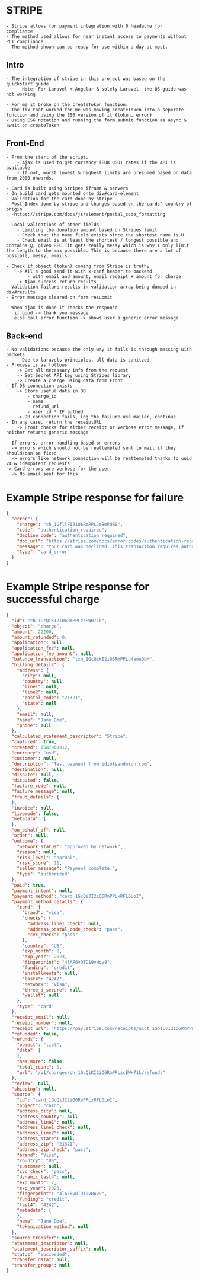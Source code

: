 # STRIPE

    - Stripe allows for payment integration with 0 headache for compliance.
    - The method used allows for near instant access to payments without PCI compliance
    - The method shown can be ready for use within a day at most.

## Intro

    - The integration of stripe in this project was based on the quickstart guide
        - Note: For Laravel + Angular & solely Laravel, the QS-guide was not working
    
    - For me it broke on the createToken function. 
    - The fix that worked for me was moving createToken into a seperate function and using the ES6 version of it {token, error}
    - Using ES6 notation and running the form submit function as async & await on createToken

## Front-End
    - From the start of the script,
        - Ajax is used to get currency (EUR USD) rates if the API is available
        - If not, worst lowest & highest limits are presumed based on data from 2000 onwards.

    - Card is built using Stripes iframe & servers
    - On build card gets mounted onto div#card-element
    - Validation for the card done by stripe
    - Post-Index done by stripe and changes based on the cards' country of origin
      -https://stripe.com/docs/js/element/postal_code_formatting

    - Local validations of other fields
        - Limiting the donation amount based on Stripes limit
        - Check that the name field exists since the shortest name is U
        - Check email is at least the shortest / longest possible and contains @, given RFC, it gets really messy which is why I only limit the length to the max possible. This is because there are a lot of possible, messy, emails.

    - Check if object (token) coming from Stripe is truthy
        -> All's good send it with x-csrf header to backend
            - with email and amount, email receipt + amount for charge
        -> Ajax success return results
    - Validation failure results in validation array being dumped in div#results
    - Error message cleared on form resubmit

    - When ajax is done it checks the response
       if good -> thank you message
       else call error function -> shows user a generic error message
## Back-end

    - No validations because the only way it fails is through messing with packets
        - Due to laravels principles, all data is sanitzed
    - Process is as follows
        -> Get all necessary info from the request
        -> Set Secret API key using Stripes library
        -> Create a charge using data from Front
    - If DB connection exists
        -> Store useful data in DB
            - charge_id
            - name
            - refund_url
            - user_id * IF authed
        -> DB connection fails, log the failure use mailer, continue 
    - In any case, return the receiptURL
        -> Front checks for either receipt or verbose error message, if neither returns generic message

    - If errors, error handling based on errors
      -> errors which should not be reattempted sent to mail if they should/can be fixed
      -> errors like network connection will be reattempted thanks to uuid v4 & idempotent requests
    -> Card errors are verbose for the user.
      -> No email sent for this.

# Example Stripe response for failure

```json
{
  "error": {
    "charge": "ch_1GfllFI2iO6RmPPLJeBmPUB0",
    "code": "authentication_required",
    "decline_code": "authentication_required",
    "doc_url": "https://stripe.com/docs/error-codes/authentication-required",
    "message": "Your card was declined. This transaction requires authentication.",
    "type": "card_error"
  }
}
```

# Example Stripe response for successful charge

```json
{
  "id": "ch_1GcQiKI2iO6RmPPLzcEWH71k",
  "object": "charge",
  "amount": 22200,
  "amount_refunded": 0,
  "application": null,
  "application_fee": null,
  "application_fee_amount": null,
  "balance_transaction": "txn_1GcQiKI2iO6RmPPLu4amuDbM",
  "billing_details": {
    "address": {
      "city": null,
      "country": null,
      "line1": null,
      "line2": null,
      "postal_code": "21321",
      "state": null
    },
    "email": null,
    "name": "Jane Doe",
    "phone": null
  },
  "calculated_statement_descriptor": "Stripe",
  "captured": true,
  "created": 1587969912,
  "currency": "usd",
  "customer": null,
  "description": "Test payment from idiotsandwich.com",
  "destination": null,
  "dispute": null,
  "disputed": false,
  "failure_code": null,
  "failure_message": null,
  "fraud_details": {
  },
  "invoice": null,
  "livemode": false,
  "metadata": {
  },
  "on_behalf_of": null,
  "order": null,
  "outcome": {
    "network_status": "approved_by_network",
    "reason": null,
    "risk_level": "normal",
    "risk_score": 11,
    "seller_message": "Payment complete.",
    "type": "authorized"
  },
  "paid": true,
  "payment_intent": null,
  "payment_method": "card_1GcQiJI2iO6RmPPLxRFLGLoI",
  "payment_method_details": {
    "card": {
      "brand": "visa",
      "checks": {
        "address_line1_check": null,
        "address_postal_code_check": "pass",
        "cvc_check": "pass"
      },
      "country": "US",
      "exp_month": 2,
      "exp_year": 2023,
      "fingerprint": "4lAF6vDTD19vHov9",
      "funding": "credit",
      "installments": null,
      "last4": "4242",
      "network": "visa",
      "three_d_secure": null,
      "wallet": null
    },
    "type": "card"
  },
  "receipt_email": null,
  "receipt_number": null,
  "receipt_url": "https://pay.stripe.com/receipts/acct_1Gb1LvI2iO6RmPPL/ch_1GcQiKI2iO6RmPPLzcEWH71k/rcpt_HAmGAVHEqcheandxJss31tMpsraEC3T",
  "refunded": false,
  "refunds": {
    "object": "list",
    "data": [
    ],
    "has_more": false,
    "total_count": 0,
    "url": "/v1/charges/ch_1GcQiKI2iO6RmPPLzcEWH71k/refunds"
  },
  "review": null,
  "shipping": null,
  "source": {
    "id": "card_1GcQiJI2iO6RmPPLxRFLGLoI",
    "object": "card",
    "address_city": null,
    "address_country": null,
    "address_line1": null,
    "address_line1_check": null,
    "address_line2": null,
    "address_state": null,
    "address_zip": "21321",
    "address_zip_check": "pass",
    "brand": "Visa",
    "country": "US",
    "customer": null,
    "cvc_check": "pass",
    "dynamic_last4": null,
    "exp_month": 2,
    "exp_year": 2023,
    "fingerprint": "4lAF6vDTD19vHov9",
    "funding": "credit",
    "last4": "4242",
    "metadata": {
    },
    "name": "Jane Doe",
    "tokenization_method": null
  },
  "source_transfer": null,
  "statement_descriptor": null,
  "statement_descriptor_suffix": null,
  "status": "succeeded",
  "transfer_data": null,
  "transfer_group": null
}
```